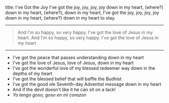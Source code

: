 title: I've Got the Joy
I've got the joy, joy, joy, joy down in my heart, (where?) 
down in my heart, (where?), down in my heart,
I've got the joy, joy, joy, joy down in my heart, (where?) 
down in my heart to stay.

---
>And I'm so happy, so very happy. 
I've got the love of Jesus in my heart.
And I'm so happy, so very happy. 
I've got the love of Jesus in my heart

---
- I've got the peace that passes understanding down in my heart
- I've got the love of Jesus, love of Jesus, down in my heart
- I've got the wonderful love of my blessed redeemer way down in the depths of my heart
- I've got the blessed belief that will baffle the Budhist
- I’ve got the good ole Seventh-day Adventist message down in my heart
- And if the devil doesn't like it he can sit on a tack!
- *Yo tengo goso, goso en mi corazon*